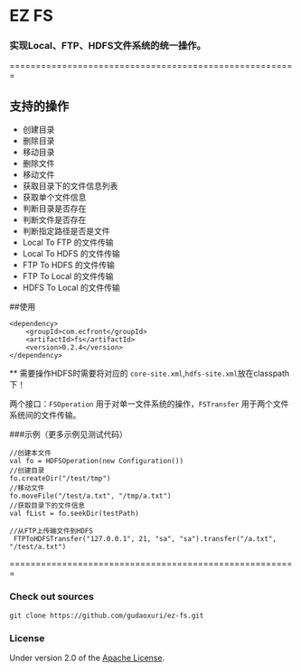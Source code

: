 EZ FS
===
### 实现Local、FTP、HDFS文件系统的统一操作。

 =======================================================

## 支持的操作

* 创建目录
* 删除目录
* 移动目录
* 删除文件
* 移动文件
* 获取目录下的文件信息列表
* 获取单个文件信息
* 判断目录是否存在
* 判断文件是否存在
* 判断指定路径是否是文件
* Local To FTP 的文件传输
* Local To HDFS 的文件传输
* FTP To HDFS 的文件传输
* FTP To Local 的文件传输
* HDFS To Local 的文件传输

##使用

    <dependency>
        <groupId>com.ecfront</groupId>
        <artifactId>fs</artifactId>
        <version>0.2.4</version>
    </dependency>

** 需要操作HDFS时需要将对应的 `core-site.xml`,`hdfs-site.xml`放在classpath下！

两个接口：`FSOperation` 用于对单一文件系统的操作，`FSTransfer` 用于两个文件系统间的文件传输。

###示例（更多示例见测试代码）

    //创建本文件
    val fo = HDFSOperation(new Configuration())
    //创建目录
    fo.createDir("/test/tmp")
    //移动文件
    fo.moveFile("/test/a.txt", "/tmp/a.txt")
    //获取目录下的文件信息
    val fList = fo.seekDir(testPath)

    //从FTP上传输文件到HDFS
     FTPToHDFSTransfer("127.0.0.1", 21, "sa", "sa").transfer("/a.txt", "/test/a.txt")


=======================================================


### Check out sources
`git clone https://github.com/gudaoxuri/ez-fs.git`

### License

Under version 2.0 of the [Apache License][].

[Apache License]: http://www.apache.org/licenses/LICENSE-2.0

